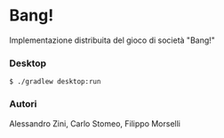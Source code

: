 # Bang!

Implementazione distribuita del gioco di società "Bang!"

### Desktop
`$ ./gradlew desktop:run`

### Autori
Alessandro Zini, Carlo Stomeo, Filippo Morselli